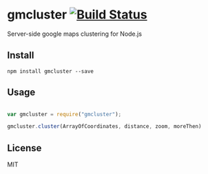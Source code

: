 # gmcluster [![Build Status](https://travis-ci.org/pkozlov/gmcluster.svg)](https://travis-ci.org/pkozlov/gmcluster)
Server-side google maps clustering for Node.js

## Install

```
npm install gmcluster --save
```

## Usage

``` javascript

var gmcluster = require("gmcluster");

gmcluster.cluster(ArrayOfCoordinates, distance, zoom, moreThen)

```


## License

MIT
